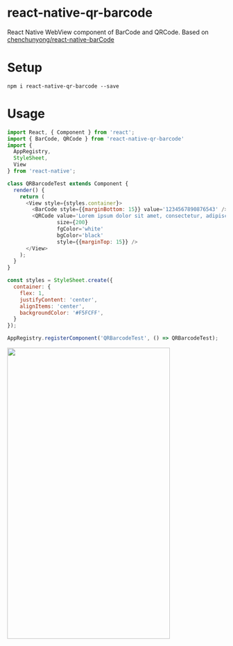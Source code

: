 # react-native-qr-barcode
React Native WebView component of BarCode and QRCode.
Based on [chenchunyong/react-native-barCode](https://github.com/chenchunyong/react-native-barCode)

# Setup
  
`npm i react-native-qr-barcode --save`

# Usage

```javascript
import React, { Component } from 'react';
import { BarCode, QRCode } from 'react-native-qr-barcode'
import {
  AppRegistry,
  StyleSheet,
  View
} from 'react-native';

class QRBarcodeTest extends Component {
  render() {
    return (
      <View style={styles.container}>
        <BarCode style={{marginBottom: 15}} value='1234567890876543' />
        <QRCode value='Lorem ipsum dolor sit amet, consectetur, adipisci velit' 
                size={200} 
                fgColor='white' 
                bgColor='black'
                style={{marginTop: 15}} />
      </View>
    );
  }
}

const styles = StyleSheet.create({
  container: {
    flex: 1,
    justifyContent: 'center',
    alignItems: 'center',
    backgroundColor: '#F5FCFF',
  }
});

AppRegistry.registerComponent('QRBarcodeTest', () => QRBarcodeTest);
```

<img src="https://cloud.githubusercontent.com/assets/1525818/18814037/b49eeaf2-830e-11e6-8483-4bde3e230482.png" width = "375" height = "669" align=center />

